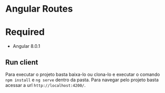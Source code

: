 # Angular Routes

# Required
  - Angular 8.0.1

## Run client

Para executar o projeto basta baixa-lo ou clona-lo e executar o comando `npm install` e `ng serve` dentro da pasta. Para navegar pelo projeto basta acessar a url `http://localhost:4200/`.
